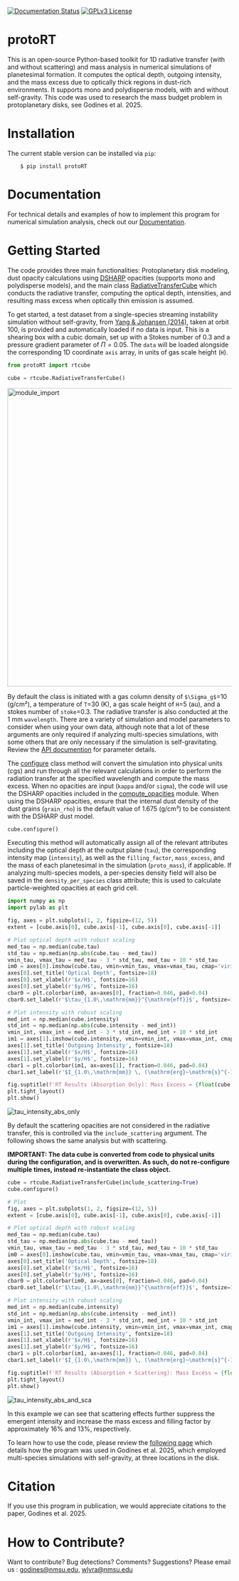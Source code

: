 [![Documentation Status](https://readthedocs.org/projects/protort/badge/?version=latest)](https://protort.readthedocs.io/en/latest/)
[![GPLv3 License](https://img.shields.io/badge/License-GPL%20v3-yellow.svg)](https://opensource.org/licenses/LGPL-3.0)

# protoRT

This is an open-source Python-based toolkit for 1D radiative transfer (with and without scattering) and mass analysis in numerical simulations of planetesimal formation. It computes the optical depth, outgoing intensity, and the mass excess due to optically thick regions in dust-rich environments. It supports mono and polydisperse models, with and without self-gravity. This code was used to research the mass budget problem in protoplanetary disks, see Godines et al. 2025.


# Installation

The current stable version can be installed via `pip`:

```
    $ pip install protoRT
```


# Documentation

For technical details and examples of how to implement this program for numerical simulation analysis, check out our [Documentation](https://protort.readthedocs.io/en/latest/).


# Getting Started


The code provides three main functionalities: Protoplanetary disk modeling, dust opacity calculations using [DSHARP](https://iopscience.iop.org/article/10.3847/2041-8213/aaf743) opacities (supports mono and polydisperse models), and the main class [RadiativeTransferCube](https://protort.readthedocs.io/en/latest/autoapi/protoRT/rtcube/index.html#protoRT.rtcube.RadiativeTransferCube) which conducts the radiative transfer, computing the optical depth, intensities, and resulting mass excess when optically thin emission is assumed.

To get started, a test dataset from a single-species streaming instability simulation without self-gravity, from [Yang & Johansen (2014)](https://iopscience.iop.org/article/10.1088/0004-637X/792/2/86), taken at orbit 100, is provided and automatically loaded if no data is input. This is a shearing box with a cubic domain, set up with a Stokes number of 0.3 and a pressure gradient parameter of $\Pi=0.05$. The ``data`` will be loaded alongside the corresponding 1D coordinate ``axis`` array, in units of gas scale height (``H``).


```python
from protoRT import rtcube

cube = rtcube.RadiativeTransferCube()
```
<img width="671" alt="module_import" src="https://github.com/user-attachments/assets/4b31c3da-369d-4924-a881-94a49067f02c" />


By default the class is initiated with a gas column density of ``$\Sigma_g$``=10 (g/cm²), a temperature of ``T``=30 (K), a gas scale height of ``H``=5 (au), and a stokes number of ``stoke``=0.3. The radiative transfer is also conducted at the 1 mm ``wavelength``. There are a variety of simulation and model parameters to consider when using your own data, although note that a lot of these arguments are only required if analyzing multi-species simulations, with some others that are only necessary if the simulation is self-gravitating. Review the [API documention](https://protort.readthedocs.io/en/latest/autoapi/index.html) for parameter details. 

The [configure](https://protort.readthedocs.io/en/latest/autoapi/protoRT/rtcube/index.html#id0) class method will convert the simulation into physical units (cgs) and run through all the relevant calculations in order to perform the radiation transfer at the specified wavelength and compute the mass excess. When no opacities are input (``kappa`` and/or ``sigma``), the code will use the DSHARP opacities included in the [compute_opacities](https://protort.readthedocs.io/en/latest/autoapi/protoRT/compute_opacities/index.html) module. When using the DSHARP opacities, ensure that the internal dust density of the dust grains (``grain_rho``) is the default value of 1.675 (g/cm³) to be consistent with the DSHARP dust model.

```python
cube.configure()
```

Executing this method will automatically assign all of the relevant attributes including the optical depth at the output plane (``tau``), the corresponding intensity map (``intensity``), as well as the ``filling_factor``, ``mass_excess``, and the mass of each planetesimal in the simulation (``proto_mass``), if applicable. If analyzing multi-species models, a per-species density field will also be saved in the ``density_per_species`` class attribute; this is used to calculate particle-weighted opacities at each grid cell.

```python
import numpy as np
import pylab as plt

fig, axes = plt.subplots(1, 2, figsize=(12, 5))
extent = [cube.axis[0], cube.axis[-1], cube.axis[0], cube.axis[-1]]

# Plot optical depth with robust scaling
med_tau = np.median(cube.tau)
std_tau = np.median(np.abs(cube.tau - med_tau))
vmin_tau, vmax_tau = med_tau - 3 * std_tau, med_tau + 10 * std_tau
im0 = axes[0].imshow(cube.tau, vmin=vmin_tau, vmax=vmax_tau, cmap='viridis', extent=extent, origin='lower', aspect='equal')
axes[0].set_title('Optical Depth', fontsize=18)
axes[0].set_xlabel(r'$x/H$', fontsize=16)
axes[0].set_ylabel(r'$y/H$', fontsize=16)
cbar0 = plt.colorbar(im0, ax=axes[0], fraction=0.046, pad=0.04)
cbar0.set_label(r'$\tau_{1.0\,\mathrm{mm}}^{\mathrm{eff}}$', fontsize=14)

# Plot intensity with robust scaling
med_int = np.median(cube.intensity)
std_int = np.median(np.abs(cube.intensity - med_int))
vmin_int, vmax_int = med_int - 3 * std_int, med_int + 10 * std_int
im1 = axes[1].imshow(cube.intensity, vmin=vmin_int, vmax=vmax_int, cmap='inferno', extent=extent, origin='lower', aspect='equal')
axes[1].set_title('Outgoing Intensity', fontsize=18)
axes[1].set_xlabel(r'$x/H$', fontsize=16)
axes[1].set_ylabel(r'$y/H$', fontsize=16)
cbar1 = plt.colorbar(im1, ax=axes[1], fraction=0.046, pad=0.04)
cbar1.set_label(r'$I_{1.0\,\mathrm{mm}} \, (\mathrm{erg}~\mathrm{s}^{-1}~\mathrm{cm}^{-2}~\mathrm{Hz}^{-1}~\mathrm{sr}^{-1})$', fontsize=14)

fig.suptitle(f'RT Results (Absorption Only): Mass Excess = {float(cube.mass_excess):.3f}, Filling Factor = {float(cube.filling_factor):.3f}', fontsize=18)
plt.tight_layout()
plt.show()
```
![tau_intensity_abs_only](https://github.com/user-attachments/assets/1a019324-76ea-4dc4-b74c-accf697a2639)

By default the scattering opacities are not considered in the radiative transfer, this is controlled via the ``include_scattering`` argument. The following shows the same analysis but with scattering. 

**IMPORTANT: The data cube is converted from code to physical units during the configuration, and is overwritten. As such, do not re-configure multiple times, instead re-instantiate the class object.**

```python
cube = rtcube.RadiativeTransferCube(include_scattering=True)
cube.configure() 

# Plot
fig, axes = plt.subplots(1, 2, figsize=(12, 5))
extent = [cube.axis[0], cube.axis[-1], cube.axis[0], cube.axis[-1]]

# Plot optical depth with robust scaling
med_tau = np.median(cube.tau)
std_tau = np.median(np.abs(cube.tau - med_tau))
vmin_tau, vmax_tau = med_tau - 3 * std_tau, med_tau + 10 * std_tau
im0 = axes[0].imshow(cube.tau, vmin=vmin_tau, vmax=vmax_tau, cmap='viridis', extent=extent, origin='lower', aspect='equal')
axes[0].set_title('Optical Depth', fontsize=18)
axes[0].set_xlabel(r'$x/H$', fontsize=16)
axes[0].set_ylabel(r'$y/H$', fontsize=16)
cbar0 = plt.colorbar(im0, ax=axes[0], fraction=0.046, pad=0.04)
cbar0.set_label(r'$\tau_{1.0\,\mathrm{mm}}^{\mathrm{eff}}$', fontsize=14)

# Plot intensity with robust scaling
med_int = np.median(cube.intensity)
std_int = np.median(np.abs(cube.intensity - med_int))
vmin_int, vmax_int = med_int - 3 * std_int, med_int + 10 * std_int
im1 = axes[1].imshow(cube.intensity, vmin=vmin_int, vmax=vmax_int, cmap='inferno', extent=extent, origin='lower', aspect='equal')
axes[1].set_title('Outgoing Intensity', fontsize=18)
axes[1].set_xlabel(r'$x/H$', fontsize=16)
axes[1].set_ylabel(r'$y/H$', fontsize=16)
cbar1 = plt.colorbar(im1, ax=axes[1], fraction=0.046, pad=0.04)
cbar1.set_label(r'$I_{1.0\,\mathrm{mm}} \, (\mathrm{erg}~\mathrm{s}^{-1}~\mathrm{cm}^{-2}~\mathrm{Hz}^{-1}~\mathrm{sr}^{-1})$', fontsize=14)

fig.suptitle(f'RT Results (Absorption + Scattering): Mass Excess = {float(cube.mass_excess):.3f}, Filling Factor = {float(cube.filling_factor):.3f}', fontsize=18)
plt.tight_layout()
plt.show()
```
![tau_intensity_abs_and_sca](https://github.com/user-attachments/assets/cfe27c03-57b4-42a0-85f5-563f312bd150)

In this example we can see that scattering effects further suppress the emergent intensity and increase the mass excess and filling factor by approximately 16\% and 13\%, respectively.

To learn how to use the code, please review the [following page](https://protort.readthedocs.io/en/latest/source/Godines%20et%20al%202025.html) which details how the program was used in Godines et al. 2025, which employed multi-species simulations with self-gravity, at three locations in the disk. 


# Citation

If you use this program in publication, we would appreciate citations to the paper, Godines et al. 2025.

 
# How to Contribute?

Want to contribute? Bug detections? Comments? Suggestions? Please email us : godines@nmsu.edu, wlyra@nmsu.edu
